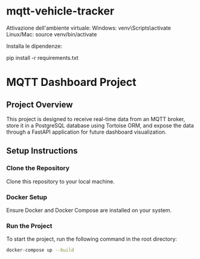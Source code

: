 # mqtt-vehicle-tracker

Attivazione dell'ambiente virtuale:
Windows: venv\Scripts\activate
Linux/Mac: source venv/bin/activate

Installa le dipendenze:

pip install -r requirements.txt


# MQTT Dashboard Project

## Project Overview
This project is designed to receive real-time data from an MQTT broker, store it in a PostgreSQL database using Tortoise ORM, and expose the data through a FastAPI application for future dashboard visualization.

## Setup Instructions

### Clone the Repository
Clone this repository to your local machine.

### Docker Setup
Ensure Docker and Docker Compose are installed on your system.

### Run the Project
To start the project, run the following command in the root directory:

```bash
docker-compose up --build
